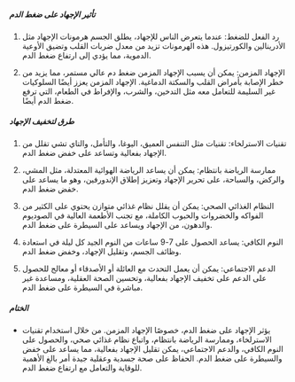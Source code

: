 ##### تأثير الإجهاد على ضغط الدم

1. رد الفعل للضغط: عندما يتعرض الناس للإجهاد، يطلق الجسم هرمونات الإجهاد مثل الأدرينالين والكورتيزول. هذه الهرمونات تزيد من معدل ضربات القلب وتضيق الأوعية الدموية، مما يؤدي إلى ارتفاع ضغط الدم.

2. الإجهاد المزمن: يمكن أن يسبب الإجهاد المزمن ضغط دم عالي مستمر، مما يزيد من خطر الإصابة بأمراض القلب والسكتة الدماغية. الإجهاد المزمن يعزز أيضًا السلوكيات غير السليمة للتعامل معه مثل التدخين، والشرب، والإفراط في الطعام، التي ترفع ضغط الدم أيضًا.

##### طرق لتخفيف الإجهاد

1. تقنيات الاسترلخاء: تقنيات مثل التنفس العميق، اليوغا، والتأمل، والتاي تشي تقلل من الإجهاد بفعالية وتساعد على خفض ضغط الدم.

2. ممارسة الرياضة بانتظام: يمكن أن يساعد الرياضة الهوائية المعتدلة، مثل المشي، والركض، والسباحة، على تحرير الإجهاد وتعزيز إطلاق الإندورفين، وهو ما يساعد على خفض ضغط الدم.

3. النظام الغذائي الصحي: يمكن أن يقلل نظام غذائي متوازن يحتوي على الكثير من الفواكه والخضروات والحبوب الكاملة، مع تجنب الأطعمة العالية في الصوديوم والدهون، من الإجهاد ويساعد على السيطرة على ضغط الدم.

4. النوم الكافي: يساعد الحصول على 7-9 ساعات من النوم الجيد كل ليلة في استعادة وظائف الجسم، وتقليل الإجهاد، وخفض ضغط الدم.

5. الدعم الاجتماعي: يمكن أن يعمل التحدث مع العائلة أو الأصدقاء أو معالج للحصول على الدعم على تخفيف الإجهاد بفعالية، وتحسين الصحة العقلية، ومساعدة غير مباشرة في السيطرة على ضغط الدم.

##### الختام
* يؤثر الإجهاد على ضغط الدم، خصوصًا الإجهاد المزمن. من خلال استخدام تقنيات الاسترلخاء، وممارسة الرياضة بانتظام، واتباع نظام غذائي صحي، والحصول على النوم الكافي، والدعم الاجتماعي، يمكن تقليل الإجهاد بفعالية، مما يساعد على خفض والسيطرة على ضغط الدم. الحفاظ على صحة جسدية وعقلية جيدة أمر بالغ الأهمية للوقاية والتعامل مع ارتفاع ضغط الدم.